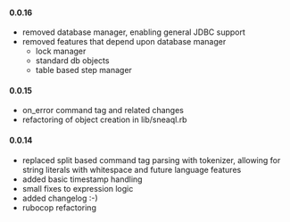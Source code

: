 #### 0.0.16

* removed database manager, enabling general JDBC support
* removed features that depend upon database manager
  * lock manager
  * standard db objects
  * table based step manager

#### 0.0.15

* on_error command tag and related changes
* refactoring of object creation in lib/sneaql.rb


#### 0.0.14

* replaced split based command tag parsing with tokenizer, allowing for string literals with whitespace and future language features
* added basic timestamp handling
* small fixes to expression logic
* added changelog :-)
* rubocop refactoring

